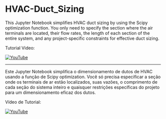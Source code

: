 # HVAC-Duct_Sizing
This Jupyter Notebook simplifies HVAC duct sizing by using the Scipy optimization function. You only need to specify the section where the air terminals are located, their flow rates, the length of each section of the entire system, and any project-specific constraints for effective duct sizing.

Tutorial Video: 

[![YouTube](https://img.shields.io/badge/YouTube-FF0000?style=for-the-badge&logo=youtube&logoColor=white)](https://www.youtube.com/watch?v=FLz8qtGiTjw)
___

Este Jupyter Notebook simplifica o dimensionamento de dutos de HVAC usando a função de Scipy optimization. Você só precisa especificar a seção onde os terminais de ar estão localizados, suas vazões, o comprimento de cada seção do sistema inteiro e quaisquer restrições específicas do projeto para um dimensionamento eficaz dos dutos.

Vídeo de Tutorial: 

[![YouTube](https://img.shields.io/badge/YouTube-FF0000?style=for-the-badge&logo=youtube&logoColor=white)](https://www.youtube.com/watch?v=FLz8qtGiTjw)
